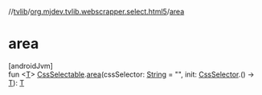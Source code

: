 //[tvlib](../../index.md)/[org.mjdev.tvlib.webscrapper.select.html5](index.md)/[area](area.md)

# area

[androidJvm]\
fun &lt;[T](area.md)&gt; [CssSelectable](../org.mjdev.tvlib.webscrapper.select/-css-selectable/index.md).[area](area.md)(cssSelector: [String](https://kotlinlang.org/api/latest/jvm/stdlib/kotlin/-string/index.html) = &quot;&quot;, init: [CssSelector](../org.mjdev.tvlib.webscrapper.select/-css-selector/index.md).() -&gt; [T](area.md)): [T](area.md)
